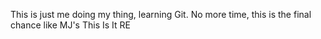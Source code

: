 This is just me doing my thing, learning Git. 
No more time, this is the final chance like MJ's This Is It RE